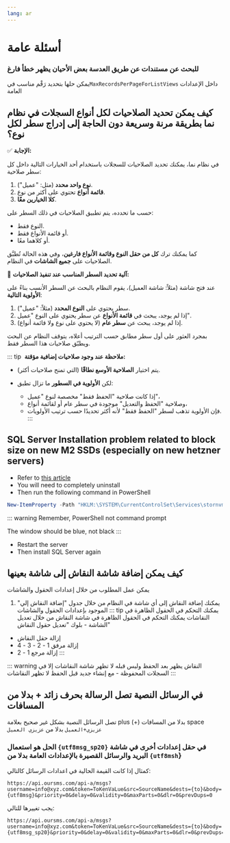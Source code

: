 ```yaml
---
lang: ar
---
```


# أسئلة عامة 
<ServerBaseURL/>

### للبحث عن مستندات عن طريق العدسة بعض الأحيان يظهر خطأ فارغ
يمكن حلها بتحديد رَقْم مناسب في`MaxRecordsPerPageForListViews` داخل الإعدادات العامة
<GlobalConfigOption option-code="value.info.maxRecordsPerPageForListViews" />

##  كيف يمكن تحديد الصلاحيات لكل أنواع السجلات في نظام نما بطريقة مرنة وسريعة دون الحاجة إلى إدراج سطر لكل نوع؟

✅ **الإجابة:**

في نظام نما، يمكنك تحديد الصلاحيات للسجلات باستخدام أحد الخيارات التالية داخل كل سطر صلاحية:

1. **نوع واحد محدد** (مثل: "عميل").
2. **قائمة أنواع** تحتوي على أكثر من نوع.
3. **كلا الخيارين معًا**.

حسب ما تحدده، يتم تطبيق الصلاحيات في ذلك السطر على:

* النوع فقط.
* أو قائمة الأنواع فقط.
* أو كلاهما معًا.

كما يمكنك ترك **كل من حقل النوع وقائمة الأنواع فارغين**، وفي هذه الحالة تُطبَّق الصلاحيات على **جميع الشاشات** في النظام.

🔽 **آلية تحديد السطر المناسب عند تنفيذ الصلاحيات:**

عند فتح شاشة (مثلاً: شاشة العميل)، يقوم النظام بالبحث عن السطر الأنسب بناءً على **الأولوية التالية**:

1. سطر يحتوي على **النوع المحدد** (مثلاً: "عميل").
2. إذا لم يوجد، يبحث في **قائمة الأنواع** عن سطر يحتوي على النوع "عميل".
3. إذا لم يوجد، يبحث عن **سطر عام** (لا يحتوي على نوع ولا قائمة أنواع).

بمجرد العثور على أول سطر مطابق حسب الترتيب أعلاه، يتوقف النظام عن البحث ويطبّق صلاحيات هذا السطر فقط.

::: tip ️ **ملاحظة عند وجود صلاحيات إضافية مؤقتة:**

* يتم اختيار **الصلاحية الأوسع نطاقًا** (التي تمنح صلاحيات أكثر).
* لكن **الأولوية في السطور** ما تزال تطبق:

    * إذا كانت صلاحية "الحفظ فقط" مخصصة لنوع "عميل"،
    * وصلاحية "الحفظ والتعديل" موجودة في سطر عام أو لقائمة أنواع،
    * فإن الأولوية تذهب لسطر "الحفظ فقط" لأنه أكثر تحديدًا حسب ترتيب الأولويات.
:::

<ltr>

## SQL Server Installation problem related to block size on new M2 SSDs (especially on new hetzner servers)
* Refer to [this article](https://learn.microsoft.com/en-us/troubleshoot/sql/database-engine/database-file-operations/troubleshoot-os-4kb-disk-sector-size?tabs=PowerShell)
* You will need to completely uninstall 
* Then run the following command in PowerShell 
```powershell
New-ItemProperty -Path "HKLM:\SYSTEM\CurrentControlSet\Services\stornvme\Parameters\Device" -Name   "ForcedPhysicalSectorSizeInBytes" -PropertyType MultiString        -Force -Value "* 4095"
```
::: warning
Remember, PowerShell not command prompt

The window should be blue, not black
:::
* Restart the server
* Then install SQL Server again

</ltr>

## كيف يمكن إضافة شاشة النقاش إلى شاشة بعينها
يمكن عمل المطلوب من خلال إعدادات الحقول والشاشات
<NamaOptionURL entityType="GenericReferenceOverrider" new-mode optionCode="addDiscussionTo.addToPage" link-title="addDiscussionTo"/>

1. يمكنك إضافة النقاش إلى أي شاشة في النظام من خلال جدول "إضافة النقاش إلي" الموجود بإعدادات الحقول والشاشات
::: tip يمكنك التحكم في الحقول الظاهرة في النقاشات
يمكنك التحكم في الحقول الظاهرة في شاشة النقاش من خلال تعديل الشاشة - بلوك "تعديل حقول النقاش"
  - إزالة حقل النقاش
  - إزالة مرفق 1 - 2 - 3 - 4
  - إزالة مرجع 1 - 2
:::

::: warning النقاش يظهر بعد الحفظ وليس قبله
لا تظهر شاشة النقاشات إلا في السجلات المحفوظة - مع إنشاء جديد قبل الحفظ لا تظهر النقاشات
:::

## في الرسائل النصية تصل الرسالة بحرف زائد + بدلا من المسافات
تصل الرسائل النصية بشكل غير صحيح بعلامة plus (+) بدلا من المسافات space
`عزيزي+العميل` بدلا من `عزيزي العميل`
### الحل هو استعمال `{utf8msg_sp20}` في حقل إعدادات أخرى في شاشة البريد والرسائل القصيرة بالإعدادات العامة بدلا من `{utf8msh`}
كمثال إذا كانت القيمة الحالية في اعدادات الرسائل كالتالي:
```
https://api.oursms.com/api-a/msgs?username=info@xyz.com&token=ToKenVaLue&src=SourceName&dests={to}&body={utf8msg}&priority=0&delay=0&validity=0&maxParts=0&dlr=0&prevDups=0
```
يجب تغييرها للتالي:
```
https://api.oursms.com/api-a/msgs?username=info@xyz.com&token=ToKenVaLue&src=SourceName&dests={to}&body={utf8msg_sp20}&priority=0&delay=0&validity=0&maxParts=0&dlr=0&prevDups=0
```
